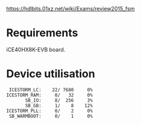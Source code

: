 https://hdlbits.01xz.net/wiki/Exams/review2015_fsm

# Requirements

iCE40HX8K-EVB board.

# Device utilisation

```
 ICESTORM_LC:    22/ 7680     0%
ICESTORM_RAM:     0/   32     0%
       SB_IO:     8/  256     3%
       SB_GB:     1/    8    12%
ICESTORM_PLL:     0/    2     0%
 SB_WARMBOOT:     0/    1     0%
```